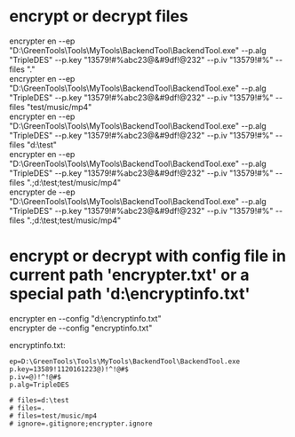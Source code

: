 # encrypt or decrypt files
encrypter en --ep "D:\GreenTools\Tools\MyTools\BackendTool\BackendTool.exe" --p.alg "TripleDES" --p.key "13579!#%abc23@&#9df!@232" --p.iv "13579!#%" --files "."   
encrypter en --ep "D:\GreenTools\Tools\MyTools\BackendTool\BackendTool.exe" --p.alg "TripleDES" --p.key "13579!#%abc23@&#9df!@232" --p.iv "13579!#%" --files "test/music/mp4"   
encrypter en --ep "D:\GreenTools\Tools\MyTools\BackendTool\BackendTool.exe" --p.alg "TripleDES" --p.key "13579!#%abc23@&#9df!@232" --p.iv "13579!#%" --files "d:\test"   
encrypter en --ep "D:\GreenTools\Tools\MyTools\BackendTool\BackendTool.exe" --p.alg "TripleDES" --p.key "13579!#%abc23@&#9df!@232" --p.iv "13579!#%" --files ".;d:\test;test/music/mp4"   
encrypter de --ep "D:\GreenTools\Tools\MyTools\BackendTool\BackendTool.exe" --p.alg "TripleDES" --p.key "13579!#%abc23@&#9df!@232" --p.iv "13579!#%" --files ".;d:\test;test/music/mp4"   

# encrypt or decrypt with config file in current path 'encrypter.txt' or a special path 'd:\encryptinfo.txt'
encrypter en --config "d:\encryptinfo.txt"    
encrypter de --config "encryptinfo.txt"    

encryptinfo.txt:
```
ep=D:\GreenTools\Tools\MyTools\BackendTool\BackendTool.exe
p.key=13589!1120161223@)!^!@#$
p.iv=@)!^!@#$
p.alg=TripleDES

# files=d:\test
# files=.
# files=test/music/mp4
# ignore=.gitignore;encrypter.ignore
```
